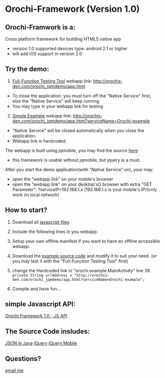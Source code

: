 Orochi-Framework (Version 1.0)
==================================================

Orochi-Framwork is a:
--------------------------------------
Cross platform framework for building HTML5 native app

* version 1.0 supported devices type: android 2.1 or higher
* will add iOS support in version 2.0


Try the demo:
--------------------------------------
1. [Full-Function Testing Tool](https://github.com/ronaldtsang/Orochi-Framework/blob/master/android/orochi_source.apk)
webapp link: http://orochis-den.com/orochi_jqmdemo/app.html
* To close the application: you must turn off the "Native Service" first, else the "Native Service" will keep running.
* You may type in your webapp link for testing


2. [Simple Example](https://github.com/ronaldtsang/Orochi-Framework/blob/master/android/orochi_example.apk)
webapp link: http://orochis-den.com/orochi_jqmdemo/app.html?serviceName=Orochi-example
* "Native Service" will be closed automatically when you close the application.
* Webapp link is hardcoded.


The webapp is built using jqmobile, you may find the source [here](https://github.com/ronaldtsang/Orochi-Framework/tree/master/web_example_with_source).
* this framework is usable without jqmobile, but jquery is a must.

After you start the demo application(with "Native Service" on), your may:
* open the "webapp link" on your mobile's browser
* open the "webapp link" on your desktop's() browser with extra "GET Parameter": ?serviceIP=192.168.1.x (192.168.1.x is your mobile's IP)(only work on local network)


How to start?
--------------------------------------
1. Download all [javascript files](https://github.com/ronaldtsang/Orochi-Framework/tree/master/web_example_with_source/js)

2. Include the following lines in you webapp:
<script src="jqmobile/jquery.min.js"></script>
<script type="text/javascript" src="js/weboo/weboo.js"></script>
<script type="text/javascript" src="js/orochi/orochi.js"></script>
<script type="text/javascript" src="js/orochi/orochi.ext.js"></script>

3. Setup your own offline.manifest if you want to have an offline accessible webapp.

4. Download the [example source code](https://github.com/ronaldtsang/Orochi-Framework/tree/master/android/orochi_example) and modify it to suit your need. (or you may test it with the "Full-Function Testing Tool" first)

5. change the Hardcoded link in "orochi.example.MainActivity" line 39. 
`private String urlAddress = "http://orochis-den.com/orochi_jqmdemo/app.html?serviceName=Orochi-example";`

6. Compile and have fun...


simple Javascript API:
--------------------------------------
[Orochi Framework 1.0 - JS API](https://docs.google.com/document/d/1Rlwf2HBYCG4AafVFCEpuifXhBJuqy3IRdk7cix9ZWe0/edit)


The Source Code insludes:
--------------------------------------
[JSON in Java](http://www.json.org/java/)
[jQuery](http://jquery.com/)
[jQuery Mobile](http://jquerymobile.com/)


Questions?
--------------------------------------
[email me](mailto:ronaldtsang@orochis-den.com)


